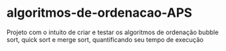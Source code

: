# algoritmos-de-ordenacao-APS
 Projeto com o intuito de criar e testar os algoritmos de ordenação bubble sort, quick sort e merge sort, quantificando seu tempo de execução 

